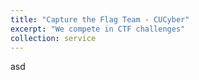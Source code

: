 ```yaml
---
title: "Capture the Flag Team - CUCyber"
excerpt: "We compete in CTF challenges"
collection: service
---
```


asd
